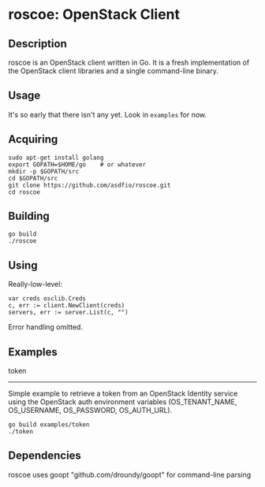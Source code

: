 roscoe: OpenStack Client
========================

Description
-----------

roscoe is an OpenStack client written in Go.  It is a fresh implementation
of the OpenStack client libraries and a single command-line binary.

Usage
-----

It's so early that there isn't any yet.  Look in ``examples`` for now.

Acquiring
---------

    sudo apt-get install golang
    export GOPATH=$HOME/go    # or whatever
    mkdir -p $GOPATH/src
    cd $GOPATH/src
    git clone https://github.com/asdfio/roscoe.git
    cd roscoe

Building
--------

    go build
    ./roscoe

Using
-----

Really-low-level:

    var creds osclib.Creds
    c, err := client.NewClient(creds)
    servers, err := server.List(c, "")

Error handling omitted.

Examples
--------

token
_____

Simple example to retrieve a token from an OpenStack Identity service
using the OpenStack auth environment variables (OS_TENANT_NAME, OS_USERNAME,
OS_PASSWORD, OS_AUTH_URL).

    go build examples/token
    ./token

Dependencies
------------

roscoe uses goopt "github.com/droundy/goopt" for command-line parsing
